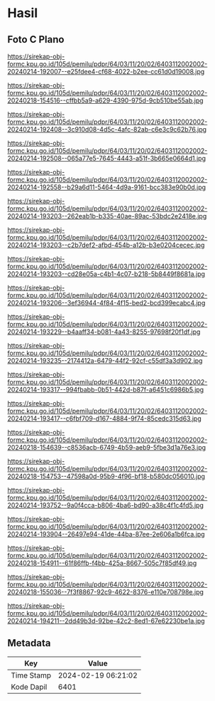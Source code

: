 # Hasil

## Foto C Plano

https://sirekap-obj-formc.kpu.go.id/105d/pemilu/pdpr/64/03/11/20/02/6403112002002-20240214-192007--e25fdee4-cf68-4022-b2ee-cc61d0d19008.jpg

https://sirekap-obj-formc.kpu.go.id/105d/pemilu/pdpr/64/03/11/20/02/6403112002002-20240218-154516--cffbb5a9-a629-4390-975d-9cb510be55ab.jpg

https://sirekap-obj-formc.kpu.go.id/105d/pemilu/pdpr/64/03/11/20/02/6403112002002-20240214-192408--3c910d08-4d5c-4afc-82ab-c6e3c9c62b76.jpg

https://sirekap-obj-formc.kpu.go.id/105d/pemilu/pdpr/64/03/11/20/02/6403112002002-20240214-192508--065a77e5-7645-4443-a51f-3b665e0664d1.jpg

https://sirekap-obj-formc.kpu.go.id/105d/pemilu/pdpr/64/03/11/20/02/6403112002002-20240214-192558--b29a6d11-5464-4d9a-9161-bcc383e90b0d.jpg

https://sirekap-obj-formc.kpu.go.id/105d/pemilu/pdpr/64/03/11/20/02/6403112002002-20240214-193203--262eab1b-b335-40ae-89ac-53bdc2e2418e.jpg

https://sirekap-obj-formc.kpu.go.id/105d/pemilu/pdpr/64/03/11/20/02/6403112002002-20240214-193203--c2b7def2-afbd-454b-a12b-b3e0204cecec.jpg

https://sirekap-obj-formc.kpu.go.id/105d/pemilu/pdpr/64/03/11/20/02/6403112002002-20240214-193203--cd28e05a-c4b1-4c07-b218-5b8449f8681a.jpg

https://sirekap-obj-formc.kpu.go.id/105d/pemilu/pdpr/64/03/11/20/02/6403112002002-20240214-193206--3ef36944-4f84-4f15-bed2-bcd399ecabc4.jpg

https://sirekap-obj-formc.kpu.go.id/105d/pemilu/pdpr/64/03/11/20/02/6403112002002-20240214-193229--b4aaff34-b081-4a43-8255-97698f20f1df.jpg

https://sirekap-obj-formc.kpu.go.id/105d/pemilu/pdpr/64/03/11/20/02/6403112002002-20240214-193235--2174412a-6479-44f2-92cf-c55df3a3d902.jpg

https://sirekap-obj-formc.kpu.go.id/105d/pemilu/pdpr/64/03/11/20/02/6403112002002-20240214-193317--994fbabb-0b51-442d-b87f-a6451c6986b5.jpg

https://sirekap-obj-formc.kpu.go.id/105d/pemilu/pdpr/64/03/11/20/02/6403112002002-20240214-193417--c6fbf709-d167-4884-9f74-85cedc315d63.jpg

https://sirekap-obj-formc.kpu.go.id/105d/pemilu/pdpr/64/03/11/20/02/6403112002002-20240218-154639--c8536acb-6749-4b59-aeb9-5fbe3d1a76e3.jpg

https://sirekap-obj-formc.kpu.go.id/105d/pemilu/pdpr/64/03/11/20/02/6403112002002-20240218-154753--47598a0d-95b9-4f96-bf18-b580dc056010.jpg

https://sirekap-obj-formc.kpu.go.id/105d/pemilu/pdpr/64/03/11/20/02/6403112002002-20240214-193752--9a0f4cca-b806-4ba6-bd90-a38c4f1c4fd5.jpg

https://sirekap-obj-formc.kpu.go.id/105d/pemilu/pdpr/64/03/11/20/02/6403112002002-20240214-193904--26497e94-41de-44ba-87ee-2e606a1b6fca.jpg

https://sirekap-obj-formc.kpu.go.id/105d/pemilu/pdpr/64/03/11/20/02/6403112002002-20240218-154911--61f86ffb-f4bb-425a-8667-505c7f85df49.jpg

https://sirekap-obj-formc.kpu.go.id/105d/pemilu/pdpr/64/03/11/20/02/6403112002002-20240218-155036--7f3f8867-92c9-4622-8376-e110e708798e.jpg

https://sirekap-obj-formc.kpu.go.id/105d/pemilu/pdpr/64/03/11/20/02/6403112002002-20240214-194211--2dd49b3d-92be-42c2-8ed1-67e62230be1a.jpg


## Metadata

| Key        | Value               |
| ---------- | ------------------- |
| Time Stamp | 2024-02-19 06:21:02 |
| Kode Dapil | 6401                |



